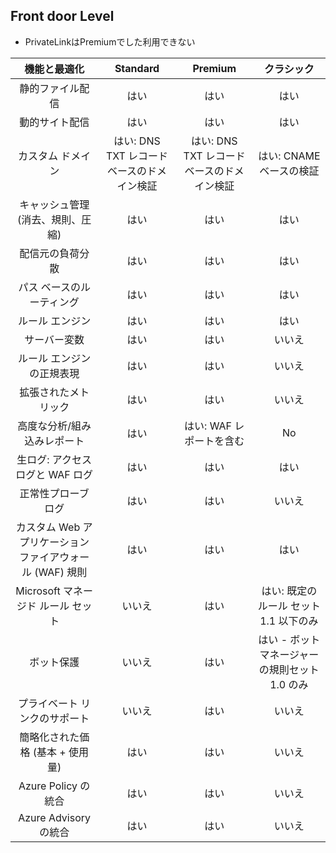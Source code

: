 
## Front door Level

- PrivateLinkはPremiumでした利用できない

| 機能と最適化 | Standard | Premium | クラシック |
| :---: | :---: | :---: | :---: |
| 静的ファイル配信 | はい |	はい | はい |
動的サイト配信 | 	はい | 	はい | 	はい
カスタム ドメイン | 	はい: DNS TXT レコード ベースのドメイン検証 | 	はい: DNS TXT レコード ベースのドメイン検証 | 	はい: CNAME ベースの検証
キャッシュ管理 (消去、規則、圧縮) | 	はい | 	はい | 	はい
配信元の負荷分散 | 	はい | 	はい | 	はい
パス ベースのルーティング | 	はい | 	はい | 	はい
ルール エンジン | 	はい | 	はい | 	はい
サーバー変数 | 	はい | 	はい | 	いいえ
ルール エンジンの正規表現 | 	はい | 	はい | 	いいえ
拡張されたメトリック | 	はい | 	はい | 	いいえ
高度な分析/組み込みレポート | 	はい | 	はい: WAF レポートを含む | 	No
生ログ: アクセス ログと WAF ログ | 	はい | 	はい | 	はい
正常性プローブ ログ | 	はい | 	はい | 	いいえ
カスタム Web アプリケーション ファイアウォール (WAF) 規則 | 	はい | 	はい | 	はい
Microsoft マネージド ルール セット |  	いいえ | 	はい | 	はい: 既定のルール セット 1.1 以下のみ
ボット保護	 | いいえ | 	はい | 	はい - ボット マネージャーの規則セット 1.0 のみ
プライベート リンクのサポート | 	いいえ | 	はい | 	いいえ
簡略化された価格 (基本 + 使用量)	 | はい | はい | 	いいえ
Azure Policy の統合 | 	はい | 	はい | 	いいえ
Azure Advisory の統合 | 	はい | 	はい | 	いいえ


